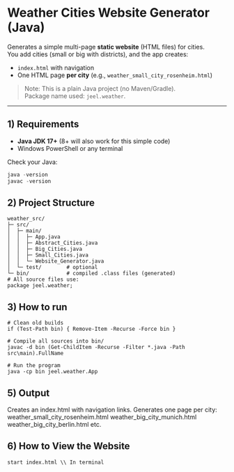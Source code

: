 # Weather Cities Website Generator (Java)

Generates a simple multi-page **static website** (HTML files) for cities.  
You add cities (small or big with districts), and the app creates:
- `index.html` with navigation
- One HTML page **per city** (e.g., `weather_small_city_rosenheim.html`)

> Note: This is a plain Java project (no Maven/Gradle).  
> Package name used: `jeel.weather`.

---

## 1) Requirements

- **Java JDK 17+** (8+ will also work for this simple code)
- Windows PowerShell or any terminal

Check your Java:
```powershell
java -version
javac -version
```

## 2) Project Structure
```
weather_src/
├─ src/
│  ├─ main/
│  │  ├─ App.java
│  │  ├─ Abstract_Cities.java
│  │  ├─ Big_Cities.java
│  │  ├─ Small_Cities.java
│  │  └─ Website_Generator.java
│  └─ test/        # optional
└─ bin/            # compiled .class files (generated)
# All source files use:
package jeel.weather;

```

## 3) How to run
```
# Clean old builds
if (Test-Path bin) { Remove-Item -Recurse -Force bin }

# Compile all sources into bin/
javac -d bin (Get-ChildItem -Recurse -Filter *.java -Path src\main).FullName

# Run the program
java -cp bin jeel.weather.App

```
## 5) Output 

Creates an index.html with navigation links.
Generates one page per city:
    weather_small_city_rosenheim.html
    weather_big_city_munich.html
    weather_big_city_berlin.html
    etc.    

## 6) How to View the Website
```
start index.html \\ In terminal
```
